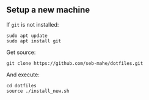 ## Setup a new machine

If `git` is not installed:

```shell
sudo apt update
sudo apt install git
```

Get source:

```shell
git clone https://github.com/seb-mahe/dotfiles.git
```

And execute:

```shell
cd dotfiles
source ./install_new.sh
```